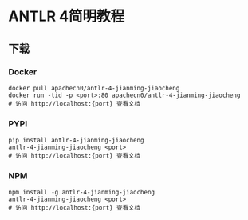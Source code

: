 # ANTLR 4简明教程

## 下载

### Docker

```
docker pull apachecn0/antlr-4-jianming-jiaocheng
docker run -tid -p <port>:80 apachecn0/antlr-4-jianming-jiaocheng
# 访问 http://localhost:{port} 查看文档
```

### PYPI

```
pip install antlr-4-jianming-jiaocheng
antlr-4-jianming-jiaocheng <port>
# 访问 http://localhost:{port} 查看文档
```

### NPM

```
npm install -g antlr-4-jianming-jiaocheng
antlr-4-jianming-jiaocheng <port>
# 访问 http://localhost:{port} 查看文档
```